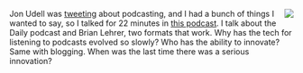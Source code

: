 <img src="http://scripting.com/images/2019/09/27/todd.png" border="0" align="right">Jon Udell was <a href="https://twitter.com/judell/status/1305924441809903617">tweeting</a> about podcasting, and I had a bunch of things I wanted to say, so I talked for 22 minutes in <a href="http://scripting.com/2020/09/15/whyIsPodcastingSoPrimitive.m4a">this podcast</a>. I talk about the Daily podcast and Brian Lehrer, two formats that work. Why has the tech for listening to podcasts evolved so slowly? Who has the ability to innovate? Same with blogging. When was the last time there was a serious innovation?
